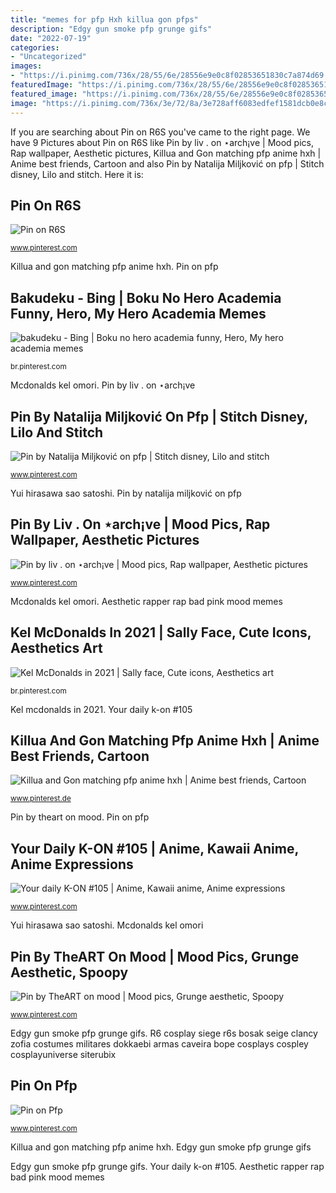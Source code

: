 ```yaml
---
title: "memes for pfp Hxh killua gon pfps"
description: "Edgy gun smoke pfp grunge gifs"
date: "2022-07-19"
categories:
- "Uncategorized"
images:
- "https://i.pinimg.com/736x/28/55/6e/28556e9e0c8f02853651830c7a874d69.jpg"
featuredImage: "https://i.pinimg.com/736x/28/55/6e/28556e9e0c8f02853651830c7a874d69.jpg"
featured_image: "https://i.pinimg.com/736x/28/55/6e/28556e9e0c8f02853651830c7a874d69.jpg"
image: "https://i.pinimg.com/736x/3e/72/8a/3e728aff6083edfef1581dcb0e8c9826.jpg"
---
```


If you are searching about Pin on R6S you've came to the right page. We have 9 Pictures about Pin on R6S like Pin by liv . on ⋆arch¡ve | Mood pics, Rap wallpaper, Aesthetic pictures, Killua and Gon matching pfp anime hxh | Anime best friends, Cartoon and also Pin by Natalija Miljković on pfp | Stitch disney, Lilo and stitch. Here it is:

## Pin On R6S

![Pin on R6S](https://i.pinimg.com/736x/d5/a5/d3/d5a5d304bf849506713cf24e874ddc59.jpg "Your daily k-on #105")

<small>www.pinterest.com</small>

Killua and gon matching pfp anime hxh. Pin on pfp

## Bakudeku - Bing | Boku No Hero Academia Funny, Hero, My Hero Academia Memes

![bakudeku - Bing | Boku no hero academia funny, Hero, My hero academia memes](https://i.pinimg.com/736x/28/55/6e/28556e9e0c8f02853651830c7a874d69.jpg "Hxh killua gon pfps")

<small>br.pinterest.com</small>

Mcdonalds kel omori. Pin by liv . on ⋆arch¡ve

## Pin By Natalija Miljković On Pfp | Stitch Disney, Lilo And Stitch

![Pin by Natalija Miljković on pfp | Stitch disney, Lilo and stitch](https://i.pinimg.com/736x/93/c2/bd/93c2bdbf8acb9f701297f4faa6c15199.jpg "Mcdonalds kel omori")

<small>www.pinterest.com</small>

Yui hirasawa sao satoshi. Pin by natalija miljković on pfp

## Pin By Liv . On ⋆arch¡ve | Mood Pics, Rap Wallpaper, Aesthetic Pictures

![Pin by liv . on ⋆arch¡ve | Mood pics, Rap wallpaper, Aesthetic pictures](https://i.pinimg.com/736x/e1/ef/5d/e1ef5d37c22aa582681aa088e196f949.jpg "Pin on r6s")

<small>www.pinterest.com</small>

Mcdonalds kel omori. Aesthetic rapper rap bad pink mood memes

## Kel McDonalds In 2021 | Sally Face, Cute Icons, Aesthetics Art

![Kel McDonalds in 2021 | Sally face, Cute icons, Aesthetics art](https://i.pinimg.com/736x/8c/bc/1c/8cbc1cf4e39be436299abba1324bef6f.jpg "Mcdonalds kel omori")

<small>br.pinterest.com</small>

Kel mcdonalds in 2021. Your daily k-on #105

## Killua And Gon Matching Pfp Anime Hxh | Anime Best Friends, Cartoon

![Killua and Gon matching pfp anime hxh | Anime best friends, Cartoon](https://i.pinimg.com/736x/3e/72/8a/3e728aff6083edfef1581dcb0e8c9826.jpg "Aesthetic rapper rap bad pink mood memes")

<small>www.pinterest.de</small>

Pin by theart on mood. Pin on pfp

## Your Daily K-ON #105 | Anime, Kawaii Anime, Anime Expressions

![Your daily K-ON #105 | Anime, Kawaii anime, Anime expressions](https://i.pinimg.com/736x/10/8b/05/108b05d07a6e46072562cdcb3f675ded.jpg "Pin by theart on mood")

<small>www.pinterest.com</small>

Yui hirasawa sao satoshi. Mcdonalds kel omori

## Pin By TheART On Mood | Mood Pics, Grunge Aesthetic, Spoopy

![Pin by TheART on mood | Mood pics, Grunge aesthetic, Spoopy](https://i.pinimg.com/736x/2a/86/44/2a8644964fd56513036e3d8c73b51d82.jpg "Kel mcdonalds in 2021")

<small>www.pinterest.com</small>

Edgy gun smoke pfp grunge gifs. R6 cosplay siege r6s bosak seige clancy zofia costumes militares dokkaebi armas caveira bope cosplays cospley cosplayuniverse siterubix

## Pin On Pfp

![Pin on Pfp](https://i.pinimg.com/736x/95/ba/a5/95baa5dfc2719b09f2ed99af3164eb28.jpg "Hero academia bakudeku memes funny")

<small>www.pinterest.com</small>

Killua and gon matching pfp anime hxh. Edgy gun smoke pfp grunge gifs

Edgy gun smoke pfp grunge gifs. Your daily k-on #105. Aesthetic rapper rap bad pink mood memes
